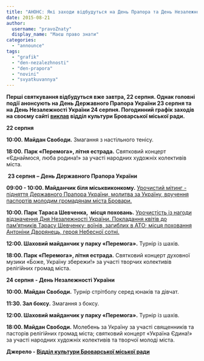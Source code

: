 ```yaml
---
title: "АНОНС: Які заходи відбудуться на День Прапора та День Незалежності у Броварах"
date: 2015-08-21
author: 
  username: "pravoZnaty"
  display_name: "Маєш право знати"
categories: 
  - "announce"
tags: 
  - "grafik"
  - "den-nezalezhnosti"
  - "den-prapora"
  - "novini"
  - "svyatkuvannya"
---
```


**Перші святкування відбудуться вже завтра, 22 серпня. Однак головні події анонсують на День Державного Прапора України 23 серпня та на День Незалежності України 24 серпня. Погодинний графік заходів на своєму сайті [виклав](http://www.kulturabr.kiev.ua/afisha/viddil-kultury/afisha-do-dnya-derzhavnogo-prapora-ukrayiny-ta-dnya-nezalezhnosti-ukrayiny) відділ культури Броварської міської ради.**

**22 серпня**

**10:00.** **Майдан Свободи.** Змагання з настільного тенісу.

**18:00.** **Парк «Перемога», літня естрада.** Святковий концерт «Єднаймося, люба родина!» за участі народних художніх колективів міста.

 **23 серпня** **– День Державного Прапора України**

**09:00 - 10:00. Майданчик біля міськвиконкому.** [Урочистий мітинг - підняття Державного Прапора України, молитва за Україну, вручення паспортів молодим громадянам міста Бровари.](http://www.kulturabr.kiev.ua/content/pidnyattya-derzhavnogo-praporu-ukrayiny)

**10:00. Парк Тараса Шевченка,  місця поховань.** [Урочистість із нагоди відзначення Дня Незалежності України. Покладання квітів до пам’ятників Тарасу Шевченку; воїнів, загиблих в АТО; місця поховання Антоніни Дворянець, героя Небесної сотні.](http://www.kulturabr.kiev.ua/content/urochystist-z-nagody-vidznachennya-dnya-nezalezhnosti-ukrayiny-pokladannya-kvitiv-do)

**12:00. Шаховий майданчик у парку «Перемога».** Турнір із шахів.

**18:00. Парк «Перемога», літня естрада.** Святковий концерт духовної музики «Боже, Україну збережи!» за участі творчих колективів релігійних громад міста.

**24 серпня** **- День Незалежності України**

**10:00. Майдан Свободи.** Турнір стрітболу серед юнаків та дівчат.

**11:30. Зал боксу.** Змагання з боксу.

**12:00. Шаховий майданчик у парку «Перемога».** Турнір із шахів.

**18:00. Майдан Свободи.** Молебень за Україну за участі священників та пасторів релігійних громад міста; святковий концерт «Україна Єдина!» за участі народних художніх колективів та творчої молоді міста.

**Джерело - [Відділ культури Броварської міської ради](http://www.kulturabr.kiev.ua/afisha/viddil-kultury/afisha-do-dnya-derzhavnogo-prapora-ukrayiny-ta-dnya-nezalezhnosti-ukrayiny)**
